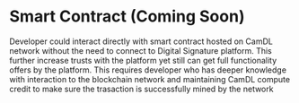 # Smart Contract (Coming Soon)
Developer could interact directly with smart contract hosted on CamDL network without the need to connect to Digital Signature platform. This further increase trusts with the platform yet still can get full functionality offers by the platform. This requires developer who has deeper knowledge with interaction to the blockchain network and maintaining CamDL compute credit to make sure the trasaction is successfully mined by the network